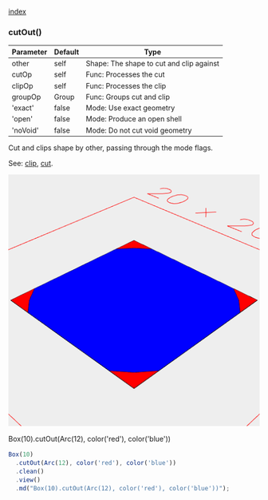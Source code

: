 [index](../../nb/api/index.md)
### cutOut()
Parameter|Default|Type
---|---|---
|other|self|Shape: The shape to cut and clip against
|cutOp|self|Func: Processes the cut
|clipOp|self|Func: Processes the clip
|groupOp|Group|Func: Groups cut and clip
|'exact'|false|Mode: Use exact geometry
|'open'|false|Mode: Produce an open shell
|'noVoid'|false|Mode: Do not cut void geometry

Cut and clips shape by other, passing through the mode flags.

See: [clip](../../nb/api/cut.nb), [cut](#https://raw.githubusercontent.com/jsxcad/JSxCAD/master/nb/api/cut.md).

![Image](cutOut.md.$2.png)

Box(10).cutOut(Arc(12), color('red'), color('blue'))

```JavaScript
Box(10)
  .cutOut(Arc(12), color('red'), color('blue'))
  .clean()
  .view()
  .md("Box(10).cutOut(Arc(12), color('red'), color('blue'))");
```
